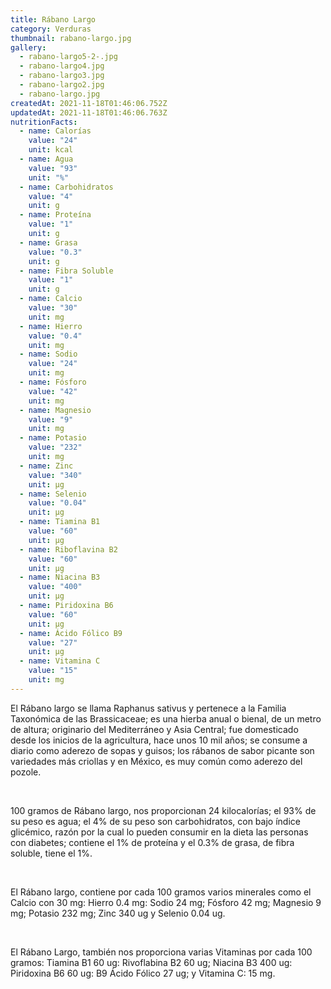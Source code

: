 ```yaml
---
title: Rábano Largo
category: Verduras
thumbnail: rabano-largo.jpg
gallery:
  - rabano-largo5-2-.jpg
  - rabano-largo4.jpg
  - rabano-largo3.jpg
  - rabano-largo2.jpg
  - rabano-largo.jpg
createdAt: 2021-11-18T01:46:06.752Z
updatedAt: 2021-11-18T01:46:06.763Z
nutritionFacts:
  - name: Calorías
    value: "24"
    unit: kcal
  - name: Agua
    value: "93"
    unit: "%"
  - name: Carbohidratos
    value: "4"
    unit: g
  - name: Proteína
    value: "1"
    unit: g
  - name: Grasa
    value: "0.3"
    unit: g
  - name: Fibra Soluble
    value: "1"
    unit: g
  - name: Calcio
    value: "30"
    unit: mg
  - name: Hierro
    value: "0.4"
    unit: mg
  - name: Sodio
    value: "24"
    unit: mg
  - name: Fósforo
    value: "42"
    unit: mg
  - name: Magnesio
    value: "9"
    unit: mg
  - name: Potasio
    value: "232"
    unit: mg
  - name: Zinc
    value: "340"
    unit: µg
  - name: Selenio
    value: "0.04"
    unit: µg
  - name: Tiamina B1
    value: "60"
    unit: µg
  - name: Riboflavina B2
    value: "60"
    unit: µg
  - name: Niacina B3
    value: "400"
    unit: µg
  - name: Piridoxina B6
    value: "60"
    unit: µg
  - name: Ácido Fólico B9
    value: "27"
    unit: µg
  - name: Vitamina C
    value: "15"
    unit: mg
---
```

El Rábano largo se llama Raphanus sativus y pertenece a la Familia Taxonómica de las Brassicaceae; es una hierba anual o bienal, de un metro de altura; originario del Mediterráneo y Asia Central; fue domesticado desde los inicios de la agricultura, hace unos 10 mil años; se consume a diario como aderezo de sopas y guisos; los rábanos de sabor picante son variedades más criollas y en México, es muy común como aderezo del pozole.

<br/>

100 gramos de Rábano largo, nos proporcionan 24 kilocalorías; el 93% de su peso es agua; el 4% de su peso son carbohidratos, con bajo índice glicémico, razón por la cual lo pueden consumir en la dieta las personas con diabetes; contiene el 1% de proteína y el 0.3% de grasa, de fibra soluble, tiene el 1%.

<br/>

El Rábano largo, contiene por cada 100 gramos varios minerales como el Calcio con 30 mg: Hierro 0.4 mg: Sodio 24 mg; Fósforo 42 mg; Magnesio 9 mg; Potasio 232 mg; Zinc 340 ug y Selenio 0.04 ug.

<br/>

El Rábano Largo, también nos proporciona varias Vitaminas por cada 100 gramos: Tiamina B1 60 ug: Rivoflabina B2 60 ug; Niacina B3 400 ug: Piridoxina B6 60 ug: B9 Ácido Fólico 27 ug; y Vitamina C: 15 mg.